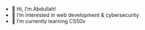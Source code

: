 - 👋 Hi, I’m Abdullah!
- 👀 I’m interested in web development & cybersecurity
- 🌱 I’m currently learning CS50x


<!--- - 📫 How to reach me ...
abdo-eg/abdo-eg is a ✨ special ✨ repository because its `README.md` (this file) appears on your GitHub profile.
You can click the Preview link to take a look at your changes.
--->
